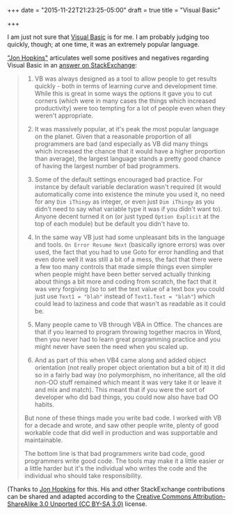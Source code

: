 +++
date = "2015-11-22T21:23:25-05:00"
draft = true
title = "Visual Basic"

+++

I am just not sure that [Visual Basic](https://msdn.microsoft.com/en-us/library/2x7h1hfk.aspx) is for me. I am probably judging too quickly, though; at one time, it was an extremely popular language.

["Jon Hopkins"](http://programmers.stackexchange.com/users/5095/jon-hopkins) articulates well some positives and negatives regarding Visual Basic in an [answer on StackExchange](http://programmers.stackexchange.com/questions/18282/why-do-people-say-that-vb-gives-you-bad-programming-habits#18319):

> 1. VB was always designed as a tool to allow people to get results quickly - both in terms of learning curve and development time. While this is great in some ways the options it gave you to cut corners (which were in many cases the things which increased productivity) were too tempting for a lot of people even when they weren't appropriate.
> 
> 2. It was massively popular, at it's peak the most popular language on the planet. Given that a reasonable proportion of all programmers are bad (and especially as VB did many things which increased the chance that it would have a higher proportion than average), the largest language stands a pretty good chance of having the largest number of bad programmers.
> 
> 3. Some of the default settings encouraged bad practice. For instance by default variable declaration wasn't required (it would automatically come into existence the minute you used it, no need for any `Dim iThingy` as integer, or even just `Dim iThingy` as you didn't need to say what variable type it was if you didn't want to). Anyone decent turned it on (or just typed `Option Explicit` at the top of each module) but be default you didn't have to.
> 
> 4. In the same way VB just had some unpleasant bits in the language and tools. `On Error Resume Next` (basically ignore errors) was over used, the fact that you had to use Goto for error handling and that even done well it was still a bit of a mess, the fact that there were a few too many controls that made simple things even simpler when people might have been better served actually thinking about things a bit more and coding from scratch, the fact that it was very forgiving (so to set the text value of a text box you could just use `Text1 = "blah"` instead of `Text1.Text = "blah"`) which could lead to laziness and code that wasn't as readable as it could be.
> 
> 5. Many people came to VB through VBA in Office. The chances are that if you learned to program throwing together macros in Word, then you never had to learn great programming practice and you might never have seen the need when you scaled up.
> 
> 6. And as part of this when VB4 came along and added object orientation (not really proper object orientation but a bit of it) it did so in a fairly bad way (no polymorphism, no inheritance, all the old non-OO stuff remained which meant it was very take it or leave it and mix and match). This meant that if you were the sort of developer who did bad things, you could now also have bad OO habits.
> 
> But none of these things made you write bad code. I worked with VB for a decade and wrote, and saw other people write, plenty of good workable code that did well in production and was supportable and maintainable.
> 
> The bottom line is that bad programmers write bad code, good programmers write good code. The tools may make it a little easier or a little harder but it's the individual who writes the code and the individual who should take responsibility.

(Thanks to [Jon Hopkins](http://programmers.stackexchange.com/users/5095/jon-hopkins) for this. His and other StackExchange contributions can be shared and adapted according to the [Creative Commons Attribution-ShareAlike 3.0 Unported (CC BY-SA 3.0)](http://creativecommons.org/licenses/by-sa/3.0/) license.

